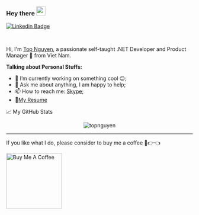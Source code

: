 ### Hey there <img src="https://media.giphy.com/media/hvRJCLFzcasrR4ia7z/giphy.gif" width="25px">

[![Linkedin Badge](https://img.shields.io/badge/-anirudhemmadi-blue?style=flat-square&logo=Linkedin&logoColor=white&link=https://www.linkedin.com/in/topnguyen/)](https://www.linkedin.com/in/topnguyen/)

<br />

Hi, I'm [Top Nguyen](https://topnguyen.com/), a passionate self-taught .NET Developer and Product Manager 🚀 from Viet Nam.
  
**Talking about Personal Stuffs:**

- 🔭 I’m currently working on something cool :wink:; 
- 💬 Ask me about anything, I am happy to help;
- 📫 How to reach me: [Skype](https://topnguyen.com/contact);
- 📝[My Resume](https://topnguyen.com)

📈 My GitHub Stats

<p align="center"> <img src="https://github-readme-stats.vercel.app/api?username=topnguyen&show_icons=true&theme=dracula" alt="topnguyen" />

---

If you like what I do, please consider to buy me a coffee 🥺👉👈

<a href="https://www.buymeacoffee.com/topnguyen" target="_blank"><img src="https://cdn.buymeacoffee.com/buttons/v2/default-yellow.png" alt="Buy Me A Coffee" width="150"></a>
